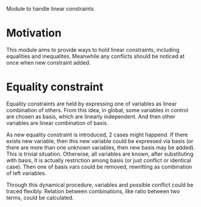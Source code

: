 Module to handle linear constraints

# Motivation

This module aims to provide ways to hold linear constraints, including equalities and inequalites. Meanwhile any conflicts should be noticed at once when new constraint added.

# Equality constraint

Equality constraints are held by expressing one of variables as linear combination of others. From this idea, in global, some variables in control are chosen as basis, which are linearly independent. And then other variables are linear combination of basis.

As new equality constraint is introduced, 2 cases might happend. If there exists new variable, then this new variable could be expressed via basis (or there are more than one unknown variables, then new basis may be added). This is trivial situation. Otherwise, all variables are known, after substituting with basis, it is actually restriction among basis (or just conflict or identical case). Then one of basis vars could be removed, rewritting as combination of left variables.

Through this dynamical procedure, variables and possible conflict could be traced flexibly. Relation between combinations, like ratio between two terms, could be calculated.
